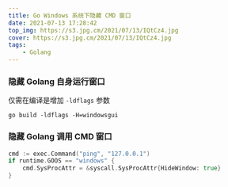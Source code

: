 ```yaml
---
title: Go Windows 系统下隐藏 CMD 窗口
date: 2021-07-13 17:28:42
top_img: https://s3.jpg.cm/2021/07/13/IQtCz4.jpg
cover: https://s3.jpg.cm/2021/07/13/IQtCz4.jpg
tags: 
    - Golang
---
```


### 隐藏 Golang 自身运行窗口

仅需在编译是增加 `-ldflags` 参数
```
go build -ldflags -H=windowsgui 
```

### 隐藏 Golang 调用 CMD 窗口

```go
cmd := exec.Command("ping", "127.0.0.1")
if runtime.GOOS == "windows" {
    cmd.SysProcAttr = &syscall.SysProcAttr{HideWindow: true}
}
```